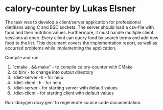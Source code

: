 # calory-counter by Lukas Elsner

The task was to develop a client/server application for professional dietitians
using C and BSD sockets. The server should load a csv-file with food and their
nutrition values. Furthermore, it must handle multiple client sessions at once.
Every client can query food by search terms and add new food to the list. This
document covers the implementation report, as well as occurred problems while
implementing the application.

Compile and run:

1) "cmake . && make"        - to compile calory-counter with CMake
2) cd bin/                  - to change into output directory
3) ./diet-server -h         - for help
4) ./diet-client -h         - for help
4) ./diet-server            - for starting server with default values
5) ./diet-client            - for starting client with default values


Run 'doxygen doxy.gen' to regenerate source code documentation.
